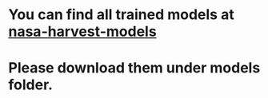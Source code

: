 # You can find all trained models at [nasa-harvest-models](https://www.kaggle.com/datasets/ksouriazer/nasa-harvest-models)
# Please download them under models folder.

 
